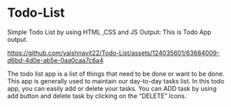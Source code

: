# Todo-List
Simple Todo List  by using HTML ,CSS and JS
Output:
This is Todo App output.

https://github.com/vaishnavit22/Todo-List/assets/124035601/63684009-d6bd-4d0e-ab5e-0aa0caa7c6a4

The todo list app is a list of things that need to be done or want to be done. This app is generally used to maintain our day-to-day tasks list.
In this todo app, you can easily add or delete your tasks. You can ADD task by using add button and delete task by clicking on the “DELETE” Icons.

